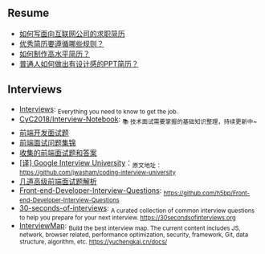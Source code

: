 ## Resume

- [如何写面向互联网公司的求职简历](http://blog.devtang.com/2013/12/22/how-to-write-resume-for-it-company/)
- [优秀简历要遵循哪些规则？](https://www.zhihu.com/question/20184884)
- [如何制作高水平简历？](https://www.zhihu.com/question/21187514)
- [普通人如何做出有设计感的PPT简历？](https://www.zhihu.com/question/36943039)

## Interviews

- [Interviews](https://github.com/kdn251/interviews): <sub>Everything you need to know to get the job.</sub>
- [CyC2018/Interview-Notebook](https://github.com/CyC2018/Interview-Notebook): <sub>📚 技术面试需要掌握的基础知识整理，持续更新中~</sub>   
- [前端开发面试题](https://github.com/markyun/My-blog/tree/master/Front-end-Developer-Questions)   
- [前端面试问题集锦](https://github.com/helloqingfeng/Awsome-Front-End-learning-resource/tree/master/21-Front-end-Interview-questions)    
- [收集的前端面试题和答案](https://github.com/helloqingfeng/Awsome-Front-End-learning-resource/tree/master/23-FE-interview-master)  
- [[译] Google Interview University](https://github.com/helloqingfeng/Awsome-Front-End-learning-resource/tree/master/29-google-interview-university)：<sub>原文地址：https://github.com/jwasham/coding-interview-university</sub>
- [几道高级前端面试题解析](https://juejin.im/post/5aa8a07cf265da238a3022a4)
- [Front-end-Developer-Interview-Questions](https://github.com/h5bp/Front-end-Developer-Interview-Questions): <sub>https://github.com/h5bp/Front-end-Developer-Interview-Questions</sub>
- [30-seconds-of-interviews](https://github.com/fejes713/30-seconds-of-interviews): <sub>A curated collection of common interview questions to help you prepare for your next interview. https://30secondsofinterviews.org</sub>
- [InterviewMap](https://github.com/InterviewMap/InterviewMap): <sub>Build the best interview map. The current content includes JS, network, browser related, performance optimization, security, framework, Git, data structure, algorithm, etc. https://yuchengkai.cn/docs/</sub>